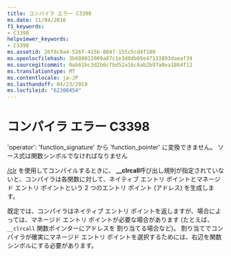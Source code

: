 ```yaml
---
title: コンパイラ エラー C3398
ms.date: 11/04/2016
f1_keywords:
- C3398
helpviewer_keywords:
- C3398
ms.assetid: 26f8c8a4-526f-415b-8047-155c5cd4f180
ms.openlocfilehash: 3b688012009a87c1e3d0db05e47133893daeaf34
ms.sourcegitcommit: 0ab61bc3d2b6cfbd52a16c6ab2b97a8ea1864f12
ms.translationtype: MT
ms.contentlocale: ja-JP
ms.lasthandoff: 04/23/2019
ms.locfileid: "62300454"
---
```

# <a name="compiler-error-c3398"></a>コンパイラ エラー C3398

'operator': 'function_signature' から 'function_pointer' に変換できません。 ソース式は関数シンボルでなければなりません

[/clr](../../cpp/clrcall.md) を使用してコンパイルするときに、 **__clrcall**呼び出し規則が指定されていないと、コンパイラは各関数に対して、ネイティブ エントリ ポイントとマネージド エントリ ポイントという 2 つのエントリ ポイント (アドレス) を生成します。

既定では、コンパイラはネイティブ エントリ ポイントを返しますが、場合によっては、マネージド エントリ ポイントが必要な場合があります (たとえば、 `__clrcall` 関数ポインターにアドレスを 割り当てる場合など)。 割り当てでコンパイラが確実にマネージド エントリ ポイントを選択するためには、右辺を関数シンボルにする必要があります。